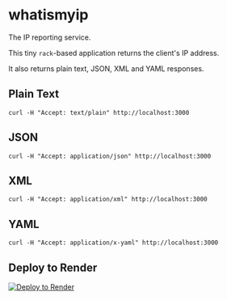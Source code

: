 # whatismyip

The IP reporting service.

This tiny `rack`-based application returns the client's IP address.

It also returns plain text, JSON, XML and YAML responses.

## Plain Text


```
curl -H "Accept: text/plain" http://localhost:3000
```

## JSON

```
curl -H "Accept: application/json" http://localhost:3000
```

## XML

```
curl -H "Accept: application/xml" http://localhost:3000
```

## YAML

```
curl -H "Accept: application/x-yaml" http://localhost:3000
```

## Deploy to Render

[![Deploy to Render](https://render.com/images/deploy-to-render-button.svg)](https://render.com/deploy?repo=https://github.com/pusewicz/whatismyip)
